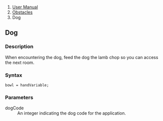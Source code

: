 <ol class="breadcrumb">
  <li><a href="#/docs/contents">User Manual</a></li>
  <li><a href="#/docs/obstacles">Obstacles</a></li>
  <li class="active">Dog</li>
</ol>

## Dog

### Description

When encountering the dog, feed the dog the lamb chop so you can access the next room.

### Syntax

    bowl = handVariable;


### Parameters

<dl>
  <dt>dogCode</dt>
  <dd>An integer indicating the dog code for the application.</dd>
</dl>

